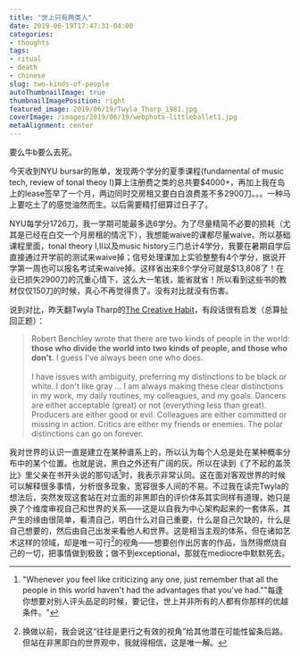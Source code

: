 ```yaml
---
title: "世上只有两类人"
date: 2019-06-19T17:47:31-04:00
categories:
- thoughts 
tags:
- ritual
- death
- chinese
slug: two-kinds-of-people
autoThumbnailImage: true
thumbnailImagePosition: right
featured_image: 2019/06/19/Twyla_Tharp_1981.jpg
coverImage: /images/2019/06/19/webphoto-littleballet1.jpg
metaAlignment: center
---
```


要么牛b要么去死。
<!--more-->

今天收到NYU bursar的账单，发现两个学分的夏季课程(fundamental of music tech, review of tonal theoy I)算上注册费之类的总共要$4000+，再加上我在岛上的lease签早了一个月，两边同时交房租又要白白浪费差不多2900刀。。。一种马上要吃土了的感觉油然而生。以后需要精打细算过日子了。

NYU每学分1726刀，我一学期可能最多选6学分。为了尽量精简不必要的损耗（尤其是已经在白交一个月房租的情况下），我想能waive的课都尽量waive。所以基础课程里面，tonal theory I,II以及music history三门总计4学分，我要在暑期自学后直接通过开学前的测试来waive掉；信号处理课加上实验整整有4个学分，据说开学第一周也可以报名考试来waive掉。这样省出来8个学分可就是$13,808了！在业已损失2900刀的沉重心情下，这么大一笔钱，能省就省！所以看到这些书的教材仅仅150刀的时候，真心不再觉得贵了。没有对比就没有伤害。

说到对比，昨天翻Twyla Tharp的[The Creative Habit](https://www.goodreads.com/book/show/254799.The_Creative_Habit)，有段话很有启发（总算扯回正题）：

>Robert Benchley wrote that there are two kinds of people in the world: **those who divide the world into two kinds of people, and those who don't.** I guess I've always been one who does. <br><br>
I have issues with ambiguity, preferring my distinctions to be black or white. I don't like gray ... I am always making these clear distinctions in my work, my daily routines, my colleagues, and my goals. Dancers are either acceptable (great) or not (everything less than great). Producers are either good or evil. Colleagues are either committed or missing in action. Critics are either my friends or enemies. The polar distinctions can go on forever.

我对世界的认识一直是建立在某种谱系上的，所以认为每个人总是处在某种概率分布中的某个位置。也就是说，黑白之外还有广阔的灰。所以在读到《了不起的盖茨比》里父亲在书开头说的那句话[^1]时，我表示非常认同。这在面对客观世界的时候可以解释很多事情，分析很多现象，宽容很多人间的不易。不过我在读完Twyla的想法后，突然发现这套站在对立面的非黑即白的评价体系其实同样有道理，她只是换了个维度审视自己和世界的关系——这是以自我为中心架构起来的一套体系，其产生的缘由很简单，看清自己，明白什么对自己重要，什么是自己欠缺的，什么是自己想要的，然后由自己出发来看他人和世界。这是相当主观的体系，但在诸如艺术这样的领域，却是唯一可行[^2]的视角——想要创作出厉害的作品，当然得燃烧自己的一切，把事情做到极致；做不到exceptional，那就在mediocre中默默死去。

[^1]: "Whenever you feel like criticizing any one, just remember that all the people in this world haven't had the advantages that you've had.""每逢你想要对别人评头品足的时候，要记住，世上并非所有的人都有你那样的优越条件。"

[^2]: 换做以前，我会说这“往往是更行之有效的视角”给其他潜在可能性留条后路。但站在非黑即白的世界观中，我就得相信，这是唯一解。
